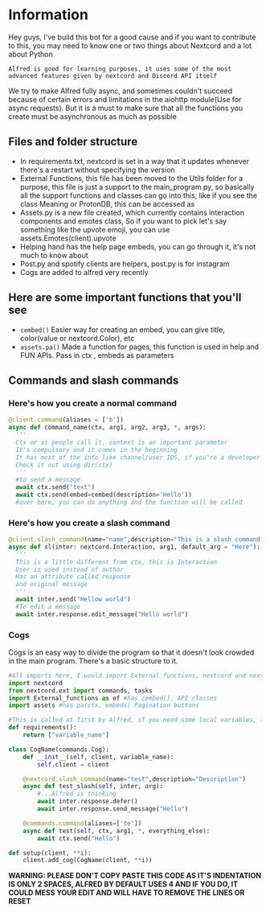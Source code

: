 # Information
Hey guys, I've build this bot for a good cause and if you want to contribute to this, you may need to know one or two things about Nextcord and a lot about Python 

`Alfred is good for learning purposes, it uses some of the most advanced features given by nextcord and Discord API itself` 

We try to make Alfred fully async, and sometimes couldn't succeed because of certain errors and limitations in the aiohttp module(Use for async requests). But it is a must to make sure that all the functions you create must be asynchronous as much as possible


## Files and folder structure
- In requirements.txt, nextcord is set in a way that it updates whenever there's a restart without specifying the version
- External Functions, this file has been moved to the Utils folder for a purpose, this file is just a support to the main_program.py, so basically all the support functions and classes can go into this, like if you see the class Meaning or ProtonDB, this can be accessed as
- Assets.py is a new file created, which currently contains interaction components and emotes class, So if you want to pick let's say something like the upvote emoji, you can use assets.Emotes(client).upvote
- Helping hand has the help page embeds, you can go through it, it's not much to know about
- Post.py and spotify clients are helpers, post.py is for instagram
- Cogs are added to alfred very recently

## Here are some important functions that you'll see
- `cembed()`  Easier way for creating an embed, you can give title, color(value or nextcord.Color), etc
- `assets.pa()`     Made a function for pages, this function is used in help and FUN APIs. Pass in ctx , embeds as parameters

## Commands and slash commands

### Here's how you create a normal command
```py
@client.command(aliases = ['b'])
async def command_name(ctx, arg1, arg2, arg3, *, args):
  '''
  Ctx or as people call it, context is an important parameter
  It's compulsory and it comes in the beginning
  It has most of the info like channel/user IDS, if you're a developer of Alfred
  Check it out using dir(ctx)
  '''
  #to send a message
  await ctx.send("text")
  await ctx.send(embed=cembed(description='Hello'))
  #over here, you can do anything and the function will be called
```

### Here's how you create a slash command
```py
@client.slash_command(name="name",description="This is a slash command")
async def sl(inter: nextcord.Interaction, arg1, default_arg = "Here"):
  '''
  This is a little different from ctx, this is Interaction
  User is used instead of author
  Has an attribute called response
  and original message
  '''
  await inter.send("Hellow world")
  #To edit a message
  await inter.response.edit_message("Hello world")
```

### Cogs
Cogs is an easy way to divide the program so that it doesn't look crowded in the main program. There's a basic structure to it.

```py
#All imports here, I would import External_functions, nextcord and nextcord.ext.commands all that
import nextcord
from nextcord.ext import commands, tasks
import External_functions as ef #has cembed(), API classes
import assets #has pa(ctx, embeds) Pagination buttons

#This is called at first by Alfred, if you need some local variables, like dev_channel, must only be used for passing constants
def requirements():
    return ["variable_name"]

class CogName(commands.Cog):
    def __init__(self, client, variable_name):
        self.client = client

    @nextcord.slash_command(name="test",description="Description")
    async def test_slash(self, inter, arg):
        #...Alfred is thinking
        await inter.response.defer()
        await inter.response.send_message("Hello")

    @commands.command(aliases=['te'])
    async def test(self, ctx, arg1, *, everything_else):
        await ctx.send("Hello")

def setup(client, **i):
    client.add_cog(CogName(client, **i))
```

**WARNING: PLEASE DON'T COPY PASTE THIS CODE AS IT'S INDENTATION IS ONLY 2 SPACES, ALFRED BY DEFAULT USES 4 AND IF YOU DO, IT COULD MESS YOUR EDIT AND WILL HAVE TO REMOVE THE LINES OR RESET** 
